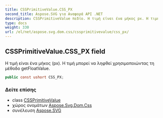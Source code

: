 ```yaml
---
title: CSSPrimitiveValue.CSS_PX
second_title: Aspose.SVG για Αναφορά API .NET
description: CSSPrimitiveValue πεδίο. Η τιμή είναι ένα μήκος px. Η τιμή μπορεί να ληφθεί χρησιμοποιώντας τη μέθοδο getFloatValue.
type: docs
weight: 330
url: /el/net/aspose.svg.dom.css/cssprimitivevalue/css_px/
---
```

## CSSPrimitiveValue.CSS_PX field

Η τιμή είναι ένα μήκος (px). Η τιμή μπορεί να ληφθεί χρησιμοποιώντας τη μέθοδο getFloatValue.

```csharp
public const ushort CSS_PX;
```

### Δείτε επίσης

* class [CSSPrimitiveValue](../)
* χώρος ονομάτων [Aspose.Svg.Dom.Css](../../cssprimitivevalue/)
* συνέλευση [Aspose.SVG](../../../)



